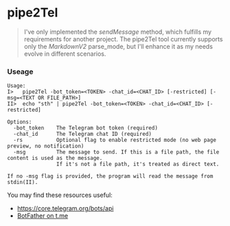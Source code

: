 # pipe2Tel
>I've only implemented the _sendMessage_ method, which fulfills my requirements for another project.
>The pipe2Tel tool currently supports only the _MarkdownV2_ parse_mode, but I'll enhance it as my needs evolve in different scenarios.

### Useage
```plaintext
Usage:
I>   pipe2Tel -bot_token=<TOKEN> -chat_id=<CHAT_ID> [-restricted] [-msg=<TEXT OR FILE_PATH>]
II>  echo "sth" | pipe2Tel -bot_token=<TOKEN> -chat_id=<CHAT_ID> [-restricted]

Options:
  -bot_token    The Telegram bot token (required)
  -chat_id      The Telegram chat ID (required)
  -rs           Optional flag to enable restricted mode (no web page preview, no notification)
  -msg          The message to send. If this is a file path, the file content is used as the message.
                If it's not a file path, it's treated as direct text.

If no -msg flag is provided, the program will read the message from stdin(II).
```

You may find these resources useful:
- https://core.telegram.org/bots/api
- [BotFather on t.me](https://t.me/botfather)
